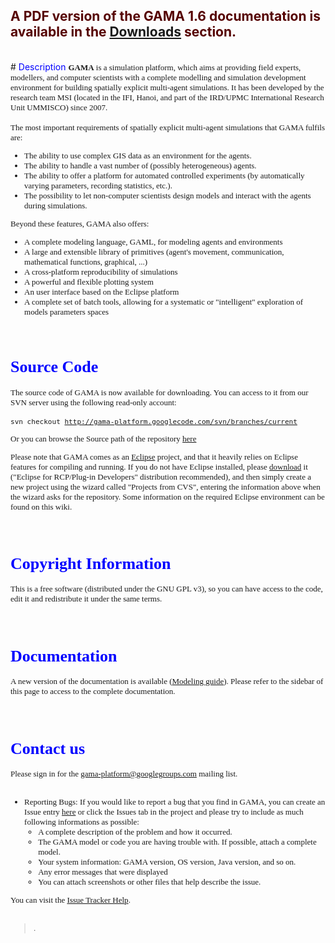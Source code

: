 ## <font color='#550000'>A PDF version of the GAMA 1.6 documentation is available in the <a href='https://code.google.com/p/gama-platform/wiki/DownloadGAMA?tm=2'>Downloads</a> section.</font>


<br />
# <font color='blue'>Description</font>
<font face='verdana' size='2'>
<b>GAMA</b> is a simulation platform, which aims at providing field experts, modellers, and computer scientists with a complete modelling and simulation development environment for building spatially explicit multi-agent simulations. It has been developed by the research team MSI (located in the IFI, Hanoi, and part of the IRD/UPMC International Research Unit UMMISCO) since 2007.<br>
<br>
The most important requirements of spatially explicit multi-agent simulations that GAMA fulfils are:<br>
<ul><li>The ability to use complex GIS data as an environment for the agents.<br>
</li><li>The ability to handle a vast number of (possibly heterogeneous) agents.<br>
</li><li>The ability to offer a platform for automated controlled experiments (by automatically varying parameters, recording statistics, etc.).<br>
</li><li>The possibility to let non-computer scientists design models and interact with the agents during simulations.</li></ul>

Beyond these features, GAMA also offers:<br>
<ul><li>A complete modeling language, GAML, for modeling agents and environments<br>
</li><li>A large and extensible library of primitives (agent's movement, communication, mathematical functions, graphical, ...)<br>
</li><li>A cross-platform reproducibility of simulations<br>
</li><li>A powerful and flexible plotting system<br>
</li><li>An user interface based on the Eclipse platform<br>
</li><li>A complete set of batch tools, allowing for a systematic or "intelligent" exploration of models parameters spaces</li></ul>

<br />

<h1><font color='blue'>Source Code</font></h1>

The source code of GAMA is now available for downloading. You can access to it from our SVN server using the following read-only account:<br>
<br>
<code>svn checkout http://gama-platform.googlecode.com/svn/branches/current </code>

Or you can browse the Source path of the repository <a href='http://code.google.com/p/gama-platform/source/browse/'>here</a>

Please note that GAMA comes as an <a href='http://www.eclipse.org/'>Eclipse</a> project, and that it heavily relies on Eclipse features for compiling and running. If you do not have Eclipse installed, please <a href='http://www.eclipse.org/downloads/'>download</a> it ("Eclipse for RCP/Plug-in Developers" distribution recommended), and then simply create a new project using the wizard called "Projects from CVS", entering the information above when the wizard asks for the repository. Some information on the required Eclipse environment can be found on this wiki.<br>
<br>
<br />
<h1><font color='blue'>Copyright Information</font></h1>

This is a free software (distributed under the GNU GPL v3), so you can have access to the code, edit it and redistribute it under the same terms.<br>
<br>
<br />
<h1><font color='blue'>Documentation</font></h1>

A new version of the documentation is available (<a href='ModelingGuide16.md'>Modeling guide</a>). Please refer to the sidebar of this page to access to the complete documentation.<br>
<br>
<br />

<h1><font color='blue'>Contact us</font></h1>

Please sign in for the gama-platform@googlegroups.com mailing list.<br>
<br>
<ul><li>Reporting Bugs: If you would like to report a bug that you find in GAMA, you can create an Issue entry <a href='http://code.google.com/p/gama-platform/issues/entry'>here</a> or click the Issues tab in the project and please try to include as much following informations  as possible:<br>
<ul><li>A complete description of the problem and how it occurred.<br>
</li><li>The GAMA model or code you are having trouble with. If possible, attach a complete model.<br>
</li><li>Your system information: GAMA version, OS version, Java version, and so on.<br>
</li><li>Any error messages that were displayed<br>
</li><li>You can attach screenshots or other files that help describe the issue.</li></ul></li></ul>

You can visit the <a href='http://code.google.com/p/support/wiki/IssueTracker#Quick_start'>Issue Tracker Help</a>.<br>
<br>
<blockquote>.</blockquote>

